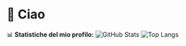 # 👋 Ciao

📊 **Statistiche del mio profilo:**
![GitHub Stats](https://github-readme-stats.vercel.app/api?username=davvoz&show_icons=true&theme=dark)
![Top Langs](https://github-readme-stats.vercel.app/api/top-langs/?username=davvoz&layout=compact&theme=dark)
